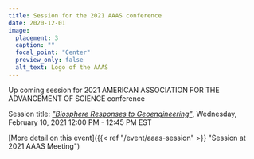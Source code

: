 ```yaml
---
title: Session for the 2021 AAAS conference
date: 2020-12-01
image:
  placement: 3
  caption: ""
  focal_point: "Center"
  preview_only: false
  alt_text: Logo of the AAAS
---
```

Up coming session for 2021 AMERICAN ASSOCIATION FOR THE ADVANCEMENT OF SCIENCE conference

<!--more-->


Session title: *["Biosphere Responses to Geoengineering"](https://aaas.confex.com/aaas/2021/meetingapp.cgi/Session/27417)*, Wednesday, February 10, 2021
12:00 PM - 12:45 PM EST


[More detail on this event]({{< ref "/event/aaas-session" >}} "Session at 2021 AAAS Meeting")



